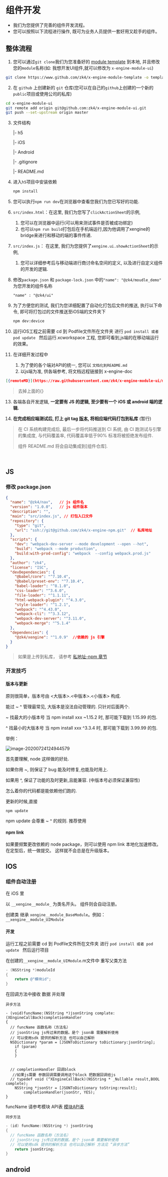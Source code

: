# 组件开发

- 我们为您提供了完善的组件开发流程。
- 您可以按照以下流程进行操作, 既可为业务人员提供一套好用又趁手的组件。



## 整体流程

1. 您可以通过`git clone`我们为您准备好的 [module template](https://www.github.com/zk4/x-engine-module-template) 到本地, 并且修改您的`module`名称(如: 我想开发UI组件,就可以修改为 `x-engine-module-ui`)
  ``` bash
git clone https://www.github.com/zk4/x-engine-module-template -o template  x-engine-module-ui
  ```
2. 在 `github` 上创建新的 `git` 仓库(您可以在自己的`github`上创建的一个新的`public`项目或使用公司的私库)
  ``` bash
cd x-engine-module-ui
git remote add origin git@github.com:zk4/x-engine-module-ui.git
git push --set-upstream origin master
  ```

3. 文件结构

   |- h5

   |- iOS

   |- Android

   |- .gitignore

   |- README.md

4. 进入`h5`项目中安装依赖

   ```bash
   npm install
   ```

5. 您可以执行`npm run dev`在浏览器中查看您我们为您已写好的功能.

6. `src/index.html`：在这里, 我们为您写了`clickActionSheet`的示例, 

   1. 您可以在浏览器中运行(可以用来测试事件是否被成功绑定)
   2. 也可以`npm run build`打包后在手机端运行,因为他调用了xengine的bridge来进行和移动的端的事件传递.

7. `src/index.js`： 在这里, 我们为您提供了`xengine.ui.showActionSheet`的示例,

   1. 您可以详细参考后与移动端进行商讨命名空间的定义, 以及进行自定义组件的开发的逻辑.

8. 修改`package.json` 和 `package-lock.json` 中的` "name": "@zk4/moudle_demo"  ` 为您开发的组件名称

   ```
   "name" : "@zk4/ui"
   ```

10. 为了方便您的测试, 我们为您详细配置了自动化打包后文件的推送,  执行以下命令, 即可将打包过的文件推送至iOS端的文件夹下

    ```bash
    npm dev:device
    ```

11. 运行iOS工程之前需要 cd 到 Podfile文件所在文件夹 进行 `pod install 或者 pod update ` 然后运行.xcworkspace 工程, 您即可看到,js端的在移动端运行的效果。

12. 在详细开发过程中
    1. 为了使的各个端对API的统一, 您可以 ``文档化到README.md``
    2. 以js端为准, 供各端参考, 将文档远程链接到 x-engine-doc  

``` json
[{remoteMD}](https://raw.githubusercontent.com/zk4/x-engine-module-ui/master/README.md?token=AAHTKQR3MB2FAWDNWYNV7SS7D2CXS)
```

  >  去掉上面的{}


13. 各端各自开发逻辑,  **一定要有 JS 的逻辑, 至少要有一个 iOS 或 android 端的逻辑.**

14. **在完成相应端测试后, 打上 git tag [版本](./docs/modules/组件-规范.md#版本), 将相应端代码打包到私库** (暂行)

> 在 CI 系统构建完成后, 最后一步将代码推送到 CI 系统, 由 CI 跑测试与引擎的集成度, 与代码覆盖率, 代码覆盖率低于90% 标准将被拒绝发布组件.
>
> 组件 README.md 将会自动集成到[组件仓库].

​    

## JS 

### 修改 package.json

``` json
{
  "name": "@zk4/nav",   // js 组件名
  "version": "1.0.0",   // js 组件版本
  "description": "",
  "main": "src/index.js", // 打包入口文件
  "repository": {
    "type": "git",
    "url": "ssh://git@github.com/zk4/x-engine-npm.git"  // 私库地址
  },
  "scripts": {
    "dev": "webpack-dev-server --mode development --open --hot",
    "build": "webpack --mode production",
    "build:with-prod-config": "webpack  --config webpack.prod.js"
  },
  "author": "zk4",
  "license": "ISC",
  "devDependencies": {
    "@babel/core": "^7.10.4",
    "@babel/preset-env": "^7.10.4",
    "babel-loader": "^8.1.0",
    "css-loader": "^3.6.0",
    "file-loader": "^1.1.11",
    "html-webpack-plugin": "^4.3.0",
    "style-loader": "^1.2.1",
    "webpack": "^4.43.0",
    "webpack-cli": "^3.3.12",
    "webpack-dev-server": "^3.11.0",
    "webpack-merge": "^5.1.4"
  },
  "dependencies": {
    "@zk4/xengine": "^1.0.9"  //依赖的 js 引擎
  }
}

```

> 如果是上传到私库， 请参考     [私地址-npm 章节](./docs/modules/组件-仓库.md#npm)





### 开发技巧

#### 版本与更新

原则很简单，版本号由 <大版本>.<中版本>.<小版本> 构成.

能过 ~ ^ 管理最常见, 大版本是没法自动管理的. 只针对后面两个.

~ 找最大的小版本号 当 npm install  xxx  ~1.15.2 时, 那可能下载到 1.15.99 的包.

^ 找最小的大版本号 当 npm install  xxx  ^3.3.4 时, 那可能下载到 3.99.99 的包.

举例：

![image-20200724124944579](assets/image-20200724124944579.png)

首先要理解, node 这样做的好处.

如果你用 ~, 则保证了 bug 能及时修复,也能及时用上.

如果用 ^, 保证了功能的及时更新,且能兼容.  (中版本号必须保证兼容性)

怎么着你的代码都是能依赖他们跑的.



更新的时候,直接 

```
npm update
```

npm update 会尊重 ~ ^ 的规则. 推荐使用




#### npm link

如果要频繁更改依赖的 node package，则可以使用 npm link 本地化加速修改。在定型后，统一做提交。 这样就不会总是在升级版本。



## IOS

### 组件自动注册

在 iOS 里

以 `__xengine__module_` 为类名开头。 组件则会自动注册。

创建类 继承 `xengine__module_BaseModule`。例如：`__xengine__module_UIModule`

#### 开发

运行工程之前需要 cd 到 Podfile文件所在文件夹 进行 `pod install 或者 pod update ` 然后运行项目

在创建的`__xengine__module_UIModule`.m文件中 重写父类方法

```objective-c
- (NSString *)moduleId
{
    return @"模块id";
}
```

在回调方法中接收 数据 并处理

	异步方法

```objc
- (void)funcName:(NSString *)jsonString complate:(XEngineCallBack)completionHandler
{
  // funcName 函数名称（方法名）
  // jsonString js传过来的数据。是个 json串 需要解析使用
  // 可以使用sdk 提供的解析方法 也可以自己解析
  NSDictionary *param = [JSONToDictionary toDictionary:jsonString];
    if (param)
    {
    }
  
  
  // completionHandler 回调block
   //如果js需要 参数回调需要调用这个block 把数据回调给js
  // typedef void (^XEngineCallBack)(NSString * _Nullable result,BOOL complete);
  	NSString *jsonStr = [JSONToDictionary toString:result];
		completionHandler(jsonStr, YES);
}
```



funcName 请参考模块 API表 [模块API表](./docs/modules/common/组件-UI交互反馈.md)



	同步方法

```objective-c
- (id) funcName:(NSString *) jsonString
{
  // funcName 函数名称（方法名）
  // jsonString js传过来的数据。是个 json串 需要解析使用
  // 可以使用sdk 提供的解析方法 也可以自己解析 方法见 “异步方法”
    return jsonString;
}
```

## android


